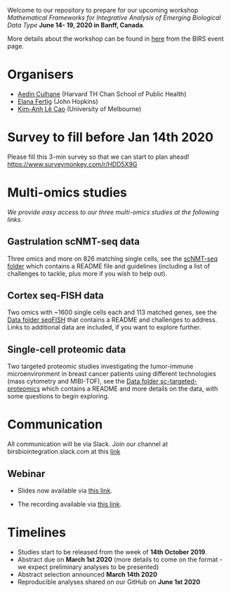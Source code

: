 Welcome to our repository to prepare for our upcoming workshop *Mathematical Frameworks for Integrative Analysis of Emerging Biological Data Type* **June 14- 19, 2020 in Banff, Canada**.

More details about the workshop can be found in [here](https://www.birs.ca/events/2020/5-day-workshops/20w5197) from the BIRS event page.

# Organisers
- [Aedin Culhane](https://www.hsph.harvard.edu/aedin-culhane/) (Harvard TH Chan School of Public Health)
- [Elana Fertig](https://fertiglab.com/) (John Hopkins)
- [Kim-Anh Lê Cao](https://lecao-lab.science.unimelb.edu.au/) (University of Melbourne)

# Survey to fill before Jan 14th 2020
Please fill this 3-min survey so that we can start to plan ahead! https://www.surveymonkey.com/r/HDD5X9G

# Multi-omics studies
*We provide easy access to our three multi-omics studies at the following links*.

## Gastrulation scNMT-seq data 
Three omics and more on 826 matching single cells, see the [scNMT-seq folder](https://github.com/BIRSBiointegration/Hackathon/tree/master/scNMT-seq) which contains a README file and guidelines (including a list of challenges to tackle, plus more if you wish to help out).

## Cortex seq-FISH data
Two omics with ~1600 single cells each and 113 matched genes, see the [Data folder seqFISH](https://github.com/BIRSBiointegration/Hackathon/tree/master/seqFISH) that contains a README and challenges to address. Links to additional data are included, if you want to explore further. 

## Single-cell proteomic data
Two targeted proteomic studies investigating the tumor-immune microenvironment in breast cancer patients using different technologies (mass cytometry and MIBI-TOF), see the [Data folder sc-targeted-proteomics](https://github.com/BIRSBiointegration/Hackathon/tree/master/sc-targeted-proteomics) which contains a README and more details on the data, with some questions to begin exploring.

# Communication
All communication will be via Slack. Join our channel at birsbiointegration.slack.com at this [link](https://join.slack.com/t/birsbiointegration/shared_invite/enQtODQxNzA5OTUzMzYzLTVmNDEzNDIyMTM2MDFmYzZlM2ViMGU0NWQzYjY2ODM4OGVlYjJiOGVmNWUzYmQxYTQ1Zjc1ZTE0YmEzNDYwYWI) 

## Webinar

* Slides now available via [this link](https://docs.google.com/presentation/d/1tcJem9mgDHW0qP9iSWjWYScZrSsjXRRykqsiQ8eeAwA/edit#slide=id.g6b7ca50076_1_8).

* The recording available via [this link](https://vimeo.com/376936827).


# Timelines
- Studies start to be released from the week of **14th October 2019**.
- Abstract due on **March 1st 2020** (more details to come on the format - we expect preliminary analyses to be presented) 
- Abstract selection announced **March 14th 2020** 
- Reproducible analyses shared on our GitHub on **June 1st 2020**

